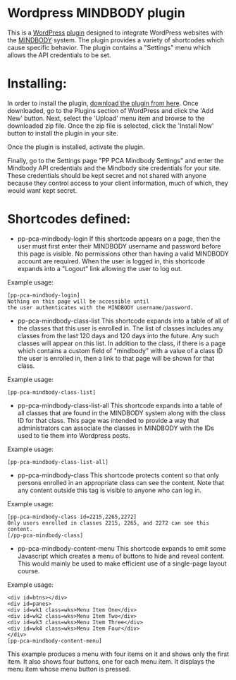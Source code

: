 Wordpress MINDBODY plugin
======================

This is a [WordPress](https://wordpress.com/) [plugin](http://codex.wordpress.org/Plugin_API) 
designed to integrate WordPress websites with the [MINDBODY](https://www.mindbodyonline.com/) system.
The plugin provides a variety of shortcodes which cause specific behavior.  The plugin
contains a "Settings" menu which allows the API credentials to be set.

# Installing:

In order to install the plugin, [download the plugin from here](https://github.com/jarney/pp-pca-mindbody-login/archive/master.zip).
Once downloaded, go to the Plugins section of WordPress and click the 'Add New' button.
Next, select the 'Upload' menu item and browse to the downloaded zip file.  Once the
zip file is selected, click the 'Install Now' button to install the plugin in your site.

Once the plugin is installed, activate the plugin.

Finally, go to the Settings page "PP PCA Mindbody Settings" and enter the Mindbody API credentials
and the Mindbody site credentials for your site.  These credentials should be kept secret and not shared
with anyone because they control access to your client information, much of which, they would want kept secret.

# Shortcodes defined:

* pp-pca-mindbody-login 
If this shortcode appears on a page, then the user must first enter their
MINDBODY username and password before this page is visible.  No permissions
other than having a valid MINDBODY account are required.  When the user is logged in,
this shortcode expands into a "Logout" link allowing the user to log out.

Example usage:
```
[pp-pca-mindbody-login]
Nothing on this page will be accessible until
the user authenticates with the MINDBODY username/password.
```

* pp-pca-mindbody-class-list
This shortcode expands into a table of all of the classes that this user
is enrolled in.  The list of classes includes any classes from the last 120 days
and 120 days into the future.  Any such classes will appear on this list.  In addition
to the class, if there is a page which contains a custom field of "mindbody" with a value
of a class ID the user is enrolled in, then a link to that page will be shown for that
class.

Example usage:
```
[pp-pca-mindbody-class-list]
```

* pp-pca-mindbody-class-list-all
This shortcode expands into a table of all classes that are found in the MINDBODY system
along with the class ID for that class.  This page was intended to provide a way that
administrators can associate the classes in MINDBODY with the IDs used to tie them into
Wordpress posts.

Example usage:
```
[pp-pca-mindbody-class-list-all]
```

* pp-pca-mindbody-class
This shortcode protects content so that only persons enrolled in an appropriate
class can see the content.  Note that any content outside this tag is visible to
anyone who can log in.

Example usage:
```
[pp-pca-mindbody-class id=2215,2265,2272]
Only users enrolled in classes 2215, 2265, and 2272 can see this content.
[/pp-pca-mindbody-class]
```

* pp-pca-mindbody-content-menu
This shortcode expands to emit some Javascript which creates a menu of buttons
to hide and reveal content.  This would mainly be used to make efficient
use of a single-page layout course.

Example usage:
```
<div id=btns></div>
<div id=panes>
<div id=wk1 class=wks>Menu Item One</div>
<div id=wk2 class=wks>Menu Item Two</div>
<div id=wk3 class=wks>Menu Item Three</div>
<div id=wk4 class=wks>Menu Item Four</div>
</div>
[pp-pca-mindbody-content-menu]
```

This example produces a menu with four items on it and shows only the first item.
It also shows four buttons, one for each menu item.  It displays the menu item
whose menu button is pressed.

